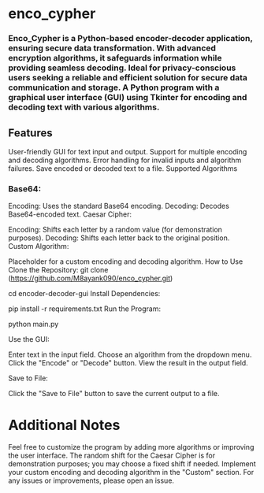 # enco_cypher

### Enco_Cypher is a Python-based encoder-decoder application, ensuring secure data transformation. With advanced encryption algorithms, it safeguards information while providing seamless decoding. Ideal for privacy-conscious users seeking a reliable and efficient solution for secure data communication and storage. A Python program with a graphical user interface (GUI) using Tkinter for encoding and decoding text with various algorithms.

## Features

User-friendly GUI for text input and output.
Support for multiple encoding and decoding algorithms.
Error handling for invalid inputs and algorithm failures.
Save encoded or decoded text to a file.
Supported Algorithms

### Base64:

Encoding:
Uses the standard Base64 encoding.
Decoding: Decodes Base64-encoded text.
Caesar Cipher:

Encoding: Shifts each letter by a random value (for demonstration purposes).
Decoding: Shifts each letter back to the original position.
Custom Algorithm:

Placeholder for a custom encoding and decoding algorithm.
How to Use
Clone the Repository:
git clone (https://github.com/M8ayank090/enco_cypher.git)

cd encoder-decoder-gui
Install Dependencies:

pip install -r requirements.txt
Run the Program:

python main.py

Use the GUI:

Enter text in the input field.
Choose an algorithm from the dropdown menu.
Click the "Encode" or "Decode" button.
View the result in the output field.

Save to File:

Click the "Save to File" button to save the current output to a file.
# Additional Notes
Feel free to customize the program by adding more algorithms or improving the user interface.
The random shift for the Caesar Cipher is for demonstration purposes; you may choose a fixed shift if needed.
Implement your custom encoding and decoding algorithm in the "Custom" section.
For any issues or improvements, please open an issue.
